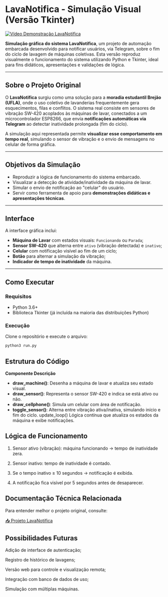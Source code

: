 # LavaNotifica - Simulação Visual (Versão Tkinter)

[![Vídeo Demonstração LavaNotifica](https://img.youtube.com/watch?v=95hWp7qxDCk&ab_channel=Jos%C3%A9CalazansAbrantesJ%C3%BAnior/hqdefault.jpg)](https://www.youtube.com/watch?v=95hWp7qxDCk&ab_channel=Jos%C3%A9CalazansAbrantesJ%C3%BAnior)


 **Simulação gráfica do sistema LavaNotifica**, um projeto de automação embarcada desenvolvido para notificar usuários, via Telegram, sobre o fim do ciclo de lavagem de máquinas coletivas. Esta versão reproduz visualmente o funcionamento do sistema utilizando Python e Tkinter, ideal para fins didáticos, apresentações e validações de lógica.

---

## Sobre o Projeto Original

O **LavaNotifica** surgiu como uma solução para a **moradia estudantil Brejão (UFLA)**, onde o uso coletivo de lavanderias frequentemente gera esquecimentos, filas e conflitos. O sistema real consiste em sensores de vibração SW-420 acoplados às máquinas de lavar, conectados a um microcontrolador ESP8266, que envia **notificações automáticas via Telegram** ao detectar inatividade prolongada (fim do ciclo).

A simulação aqui representada permite **visualizar esse comportamento em tempo real**, simulando o sensor de vibração e o envio de mensagens no celular de forma gráfica.

---

## Objetivos da Simulação

- Reproduzir a lógica de funcionamento do sistema embarcado.
- Visualizar a detecção de atividade/inatividade da máquina de lavar.
- Simular o envio de notificação ao "celular" do usuário.
- Servir como ferramenta de apoio para **demonstrações didáticas e apresentações técnicas**.

---

## Interface

A interface gráfica inclui:

- **Máquina de Lavar** com estados visuais: `Funcionando` ou `Parada`;
- **Sensor SW-420** que alterna entre `ativo` (vibração detectada) e `inativo`;
- **Celular** com notificação visível ao fim de um ciclo;
- **Botão** para alternar a simulação da vibração;
- **Indicador de tempo de inatividade** da máquina.

---

## Como Executar

### Requisitos

- Python 3.6+
- Biblioteca Tkinter (já incluída na maioria das distribuições Python)

### Execução

Clone o repositório e execute o arquivo:

```bash
python3 run.py
```

## Estrutura do Código

**Componente	Descrição**

- **draw_machine()**:	Desenha a máquina de lavar e atualiza seu estado visual.
- **draw_sensor()**:	Representa o sensor SW-420 e indica se está ativo ou não.
- **draw_cellphone()**:	Simula um celular com área de notificação.
- **toggle_sensor()**:	Alterna entre vibração ativa/inativa, simulando início e fim do ciclo.
update_loop()	Lógica contínua que atualiza os estados da máquina e exibe notificações.

## Lógica de Funcionamento
1. Sensor ativo (vibração): máquina funcionando → tempo de inatividade zera.

2. Sensor inativo: tempo de inatividade é contado.

3. Se o tempo inativo ≥ 10 segundos → notificação é exibida.

4. A notificação fica visível por 5 segundos antes de desaparecer.

## Documentação Técnica Relacionada
Para entender melhor o projeto original, consulte:

[📥 Projeto LavaNotifica](./Projeto_LavaNotifica.pdf)


## Possibilidades Futuras
Adição de interface de autenticação;

Registro de histórico de lavagens;

Versão web para controle e visualização remota;

Integração com banco de dados de uso;

Simulação com múltiplas máquinas.
